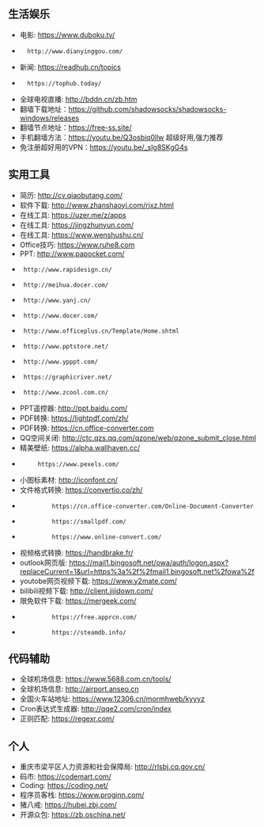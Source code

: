 
## 生活娱乐
- 电影: https://www.duboku.tv/
- 	    http://www.dianyinggou.com/
- 新闻: https://readhub.cn/topics
- 		https://tophub.today/
- 全球电视直播: http://bddn.cn/zb.htm
- 翻墙下载地址：https://github.com/shadowsocks/shadowsocks-windows/releases
- 翻墙节点地址：https://free-ss.site/
- 手机翻墙方法：https://youtu.be/Q3osbiq0llw  超级好用,强力推荐
- 免注册超好用的VPN：https://youtu.be/_slg8SKgG4s


    
## 实用工具
- 简历: http://cv.qiaobutang.com/
- 软件下载: http://www.zhanshaoyi.com/rjxz.html
- 在线工具: https://uzer.me/z/apps
- 在线工具: https://jingzhunyun.com/
- 在线工具: https://www.wenshushu.cn/
- Office技巧: https://www.ruhe8.com
- PPT: http://www.papocket.com/
- 	   http://www.rapidesign.cn/
- 	   http://meihua.docer.com/
- 	   http://www.yanj.cn/
- 	   http://www.docer.com/
- 	   http://www.officeplus.cn/Template/Home.shtml
- 	   http://www.pptstore.net/
- 	   http://www.ypppt.com/
- 	   https://graphicriver.net/
- 	   http://www.zcool.com.cn/
- PPT遥控器: http://ppt.baidu.com/
- PDF转换: https://lightpdf.com/zh/
- PDF转换: https://cn.office-converter.com
- QQ空间关闭: http://ctc.qzs.qq.com/qzone/web/qzone_submit_close.html
- 精美壁纸: https://alpha.wallhaven.cc/
- 		   https://www.pexels.com/
- 小图标素材: http://iconfont.cn/
- 文件格式转换: https://convertio.co/zh/
- 			   https://cn.office-converter.com/Online-Document-Converter
- 			   https://smallpdf.com/
- 			   https://www.online-convert.com/
- 视频格式转换: https://handbrake.fr/
- outlook网页版: https://mail1.bingosoft.net/owa/auth/logon.aspx?replaceCurrent=1&url=https%3a%2f%2fmail1.bingosoft.net%2fowa%2f
- youtobe网页视频下载: https://www.y2mate.com/
- bilibili视频下载: http://client.jijidown.com/
- 限免软件下载: https://mergeek.com/ 
- 			   https://free.apprcn.com/ 
- 			   https://steamdb.info/

## 代码辅助
- 全球机场信息: https://www.5688.com.cn/tools/
- 全球机场信息: http://airport.anseo.cn
- 全国火车站地址: https://www.12306.cn/mormhweb/kyyyz
- Cron表达式生成器: http://qqe2.com/cron/index
- 正则匹配: https://regexr.com/

## 个人
- 重庆市梁平区人力资源和社会保障局: http://rlsbj.cq.gov.cn/
- 码市: https://codemart.com/
- Coding: https://coding.net/
- 程序员客栈: https://www.proginn.com/
- 猪八戒: https://hubei.zbj.com/
- 开源众包: https://zb.oschina.net/